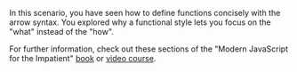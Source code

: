 In this scenario, you have seen how to define functions concisely with the arrow syntax. You explored why a functional style lets you focus on the "what" instead of the "how".

For further information, check out these sections of the "Modern JavaScript for the Impatient" [book](https://learning.oreilly.com/library/view/modern-javascript-for/9780136502166/ch03.xhtml#ch03lev1sec4) or [video course](https://learning.oreilly.com/videos/modern-javascript-for/9780135812778/9780135812778-MJSI_01_03_01). 


